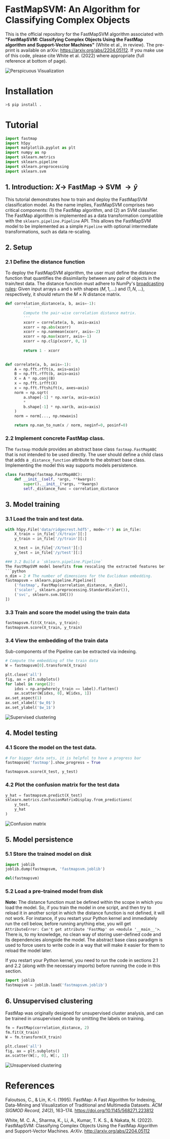 # FastMapSVM: An Algorithm for Classifying Complex Objects
This is the official repository for the FastMapSVM algorithm associated with **"FastMapSVM: Classifying Complex Objects Using the FastMap algorithm and Support-Vector Machines"** (White et al., in review). The pre-print is available on arXiv: https://arxiv.org/abs/2204.05112. If you make use of this code, please cite White et al. (2022) where appropriate (full reference at bottom of page).

![Perspicuous Visualization](resources/readme_figure.png)

# Installation
```bash
>$ pip install .
```

# Tutorial
```python
import fastmap
import h5py
import matplotlib.pyplot as plt
import numpy as np
import sklearn.metrics
import sklearn.pipeline
import sklearn.preprocessing
import sklearn.svm
```
## 1. Introduction: $X \rightarrow$ FastMap $\rightarrow$ SVM $\rightarrow \widehat{y}$
This tutorial demonstrates how to train and deploy the FastMapSVM classification model. As the name implies, FastMapSVM comprises two critical components: (1) the FastMap algorithm, and (2) an SVM classifier. The FastMap algorithm is implemented as a data transformation compatible with the `sklearn.pipeline.Pipeline` API. This allows the FastMapSVM model to be implemented as a simple `Pipeline` with optional intermediate transformations, such as data re-scaling.

## 2. Setup
### 2.1 Define the distance function
To deploy the FastMapSVM algorithm, the user must define the distance function that quantifies the dissimilarity between any pair of objects in the train/test data. The distance function must adhere to NumPy's [broadcasting rules](https://numpy.org/doc/stable/user/basics.broadcasting.html): Given input arrays `a` and `b` with shapes $(M, 1, ...)$ and $(1, N, ...)$, respectively, it should return the $M \times N$ distance matrix.
```python
def correlation_distance(a, b, axis=-1):
        '''
        Compute the pair-wise correlation distance matrix.
        '''
        xcorr = correlate(a, b, axis=axis)
        xcorr = np.abs(xcorr)
        xcorr = np.nanmean(xcorr, axis=-2)
        xcorr = np.max(xcorr, axis=-1)
        xcorr = np.clip(xcorr, 0, 1)
        
        return 1 - xcorr
    

def correlate(a, b, axis=-1):
    A = np.fft.rfft(a, axis=axis)
    B = np.fft.rfft(b, axis=axis)
    X = A * np.conj(B)
    x = np.fft.irfft(X)
    x = np.fft.fftshift(x, axes=axis)
    norm = np.sqrt(
        a.shape[-1] * np.var(a, axis=axis)
        *
        b.shape[-1] * np.var(b, axis=axis)
    )
    norm = norm[..., np.newaxis]

    return np.nan_to_num(x / norm, neginf=0, posinf=0)
```
### 2.2 Implement concrete FastMap class.
The `fastmap` module provides an abstract base class `fastmap.FastMapABC` that is not intended to be used directly. The user should define a child class that adds a `_distance_function` attribute to the abstract base class. Implementing the model this way supports models persistence.
```python
class FastMap(fastmap.FastMapABC):
    def __init__(self, *args, **kwargs):
        super().__init__(*args, **kwargs)
        self._distance_func = correlation_distance
```
## 3. Model training
### 3.1 Load the train and test data.
```python
with h5py.File('data/ridgecrest.hdf5', mode='r') as in_file:
    X_train = in_file['/X/train'][:]
    y_train = in_file['/y/train'][:]

    X_test = in_file['/X/test'][:]
    y_test = in_file['/y/test'][:]

### 3.2 Build a `sklearn.pipeline.Pipeline`
The FastMapSVM model benefits from rescaling the extracted features before SVM classification.
```python
n_dim = 2 # The number of dimensions for the Euclidean embedding.
fastmapsvm = sklearn.pipeline.Pipeline([
    ('fastmap', FastMap(correlation_distance, n_dim)),
    ('scaler', sklearn.preprocessing.StandardScaler()),
    ('svc', sklearn.svm.SVC())
])
```

### 3.3 Train and score the model using the train data
```python
fastmapsvm.fit(X_train, y_train);
fastmapsvm.score(X_train, y_train)
```

### 3.4 View the embedding of the train data
Sub-components of the Pipeline can be extracted via indexing.
```python
# Compute the embedding of the train data
W = fastmapsvm[0].transform(X_train)

plt.close('all')
fig, ax = plt.subplots()
for label in range(2):
    idxs = np.argwhere(y_train == label).flatten()
    ax.scatter(W[idxs, 0], W[idxs, 1])
ax.set_aspect(1)
ax.set_xlabel('$w_0$')
ax.set_ylabel('$w_1$')
```
![Supervised clustering](resources/supervised_clustering.png)

## 4. Model testing
### 4.1 Score the model on the test data.
```python
# For bigger data sets, it is helpful to have a progress bar
fastmapsvm['fastmap'].show_progress = True

fastmapsvm.score(X_test, y_test)
```

### 4.2 Plot the confusion matrix for the test data
```python
y_hat = fastmapsvm.predict(X_test)
sklearn.metrics.ConfusionMatrixDisplay.from_predictions(
    y_test, 
    y_hat
)
```
![Confusion matrix](resources/confusion_matrix.png)

## 5. Model persistence
### 5.1 Store the trained model on disk
```python
import joblib
joblib.dump(fastmapsvm, 'fastmapsvm.joblib')

del(fastmapsvm)
```
### 5.2 Load a pre-trained model from disk
**Note:** The distance function must be defined within the scope in which you load the model. So, if you train the model in one script, and then try to reload it in another script in which the distance function is not defined, it will not work. For instance, if you restart your Python kernel and immediately run the cell below, before running anything else, you will get `AttributeError: Can't get attribute 'FastMap' on <module '__main__'>`. There is, to my knowledge, no clean way of storing user-defined code and its dependencies alongside the model. The abstract base class paradigm is used to force users to write code in a way that will make it easier for them to reload the model later.

If you restart your Python kernel, you need to run the code in sections 2.1 and 2.2 (along with the necessary imports) before running the code in this section.
```python
import joblib
fastmapsvm = joblib.load('fastmapsvm.joblib')
```
## 6. Unsupervised clustering
FastMap was originally designed for unsupervised cluster analysis, and can be trained in unsupervised mode by omitting the labels on training.
```python
fm = FastMap(correlation_distance, 2)
fm.fit(X_train)
W = fm.transform(X_train)

plt.close('all')
fig, ax = plt.subplots()
ax.scatter(W[:, 0], W[:, 1])
```
![Unsupervised clustering](resources/unsupervised_clustering.png)

# References

Faloutsos, C., & Lin, K.-I. (1995). FastMap: A Fast Algorithm for Indexing, Data-Mining and Visualization of Traditional and Multimedia Datasets. _ACM SIGMOD Record, 24_(2), 163–174. https://doi.org/10.1145/568271.223812

White, M. C. A., Sharma, K., Li, A., Kumar, T. K. S., & Nakata, N. (2022). FastMapSVM: Classifying Complex Objects Using the FastMap Algorithm and Support-Vector Machines. _ArXiv_. http://arxiv.org/abs/2204.05112

